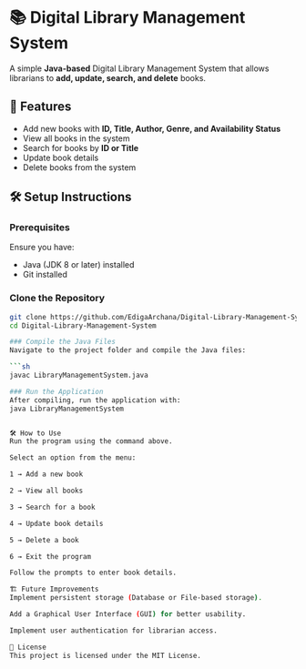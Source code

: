 

# 📚 Digital Library Management System  

A simple **Java-based** Digital Library Management System that allows librarians to **add, update, search, and delete** books.  

## 🚀 Features  
- Add new books with **ID, Title, Author, Genre, and Availability Status**  
- View all books in the system  
- Search for books by **ID or Title**  
- Update book details  
- Delete books from the system  

## 🛠 Setup Instructions  

### Prerequisites  
Ensure you have:  
- Java (JDK 8 or later) installed  
- Git installed  

### Clone the Repository  
```sh
git clone https://github.com/EdigaArchana/Digital-Library-Management-System.git
cd Digital-Library-Management-System

### Compile the Java Files  
Navigate to the project folder and compile the Java files:  

```sh
javac LibraryManagementSystem.java

### Run the Application
After compiling, run the application with:
java LibraryManagementSystem


🛠 How to Use
Run the program using the command above.

Select an option from the menu:

1 → Add a new book

2 → View all books

3 → Search for a book

4 → Update book details

5 → Delete a book

6 → Exit the program

Follow the prompts to enter book details.

🏗 Future Improvements
Implement persistent storage (Database or File-based storage).

Add a Graphical User Interface (GUI) for better usability.

Implement user authentication for librarian access.

📄 License
This project is licensed under the MIT License.
